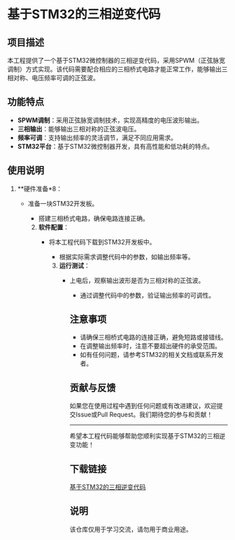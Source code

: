 # 基于STM32的三相逆变代码

## 项目描述
本工程提供了一个基于STM32微控制器的三相逆变代码，采用SPWM（正弦脉宽调制）方式实现。该代码需要配合相应的三相桥式电路才能正常工作，能够输出三相对称、电压频率可调的正弦波。

## 功能特点
- **SPWM调制**：采用正弦脉宽调制技术，实现高精度的电压波形输出。
- **三相输出**：能够输出三相对称的正弦波电压。
- **频率可调**：支持输出频率的灵活调节，满足不同应用需求。
- **STM32平台**：基于STM32微控制器开发，具有高性能和低功耗的特点。

## 使用说明
1. **硬件准备*8：
   - 准备一块STM32开发板。
      - 搭建三相桥式电路，确保电路连接正确。

      2. **软件配置**：
         - 将本工程代码下载到STM32开发板中。
            - 根据实际需求调整代码中的参数，如输出频率等。

            3. **运行测试**：
               - 上电后，观察输出波形是否为三相对称的正弦波。
                  - 通过调整代码中的参数，验证输出频率的可调性。

                  ## 注意事项
                  - 请确保三相桥式电路的连接正确，避免短路或接错线。
                  - 在调整输出频率时，注意不要超出硬件的承受范围。
                  - 如有任何问题，请参考STM32的相关文档或联系开发者。

                  ## 贡献与反馈
                  如果您在使用过程中遇到任何问题或有改进建议，欢迎提交Issue或Pull Request。我们期待您的参与和贡献！

                  ---

                  希望本工程代码能够帮助您顺利实现基于STM32的三相逆变功能！

                  ## 下载链接
                  [基于STM32的三相逆变代码](https://pan.quark.cn/s/03f78dcd5088)

                  ## 说明

                  该仓库仅用于学习交流，请勿用于商业用途。
